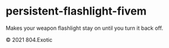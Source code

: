 # persistent-flashlight-fivem
Makes your weapon flashlight stay on until you turn it back off.

© 2021 804.Exotic

